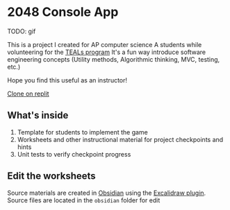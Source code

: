 # 2048 Console App

TODO: gif

This is a project I created for AP computer science A students while volunteering for the [TEALs program](https://www.microsoft.com/en-us/teals)
It's a fun way introduce software engineering concepts (Utility methods, Algorithmic thinking, MVC, testing, etc.) 

Hope you find this useful as an instructor!

[Clone on replit](https://www.example.com)

## What's inside

1. Template for students to implement the game
1. Worksheets and other instructional material for project checkpoints and hints
1. Unit tests to verify checkpoint progress

## Edit the worksheets

Source materials are created in [Obsidian](https://obsidian.md/) using the [Excalidraw plugin](https://github.com/zsviczian/obsidian-excalidraw-plugin). Source files are located in the `obsidian` folder for edit